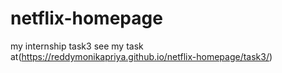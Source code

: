 # netflix-homepage
my internship task3
see my task at(https://reddymonikapriya.github.io/netflix-homepage/task3/)
